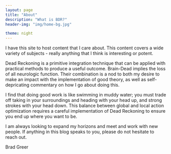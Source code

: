 ```yaml
---
layout: page
title: "About"
description: "What is BDR?"
header-img: "img/home-bg.jpg"

theme: night
---
```


I have this site to host content that I care about. This content covers a wide variety of subjects - really anything that I think is interesting or potent.

Dead Reckoning is a primitive integration technique that can be applied with practical methods to produce a useful outcome. Brain-Dead implies the loss of all neurologic function. Their combination is a nod to both my desire to make an impact with the implementation of good theory, as well as self-depricating commentary on how I go about doing this.

I find that doing good work is like swimming in muddy water; you must trade off taking in your surroundings and heading with your head up, and strong strokes with your head down. This balance between global and local action optimization requires a careful implementation of Dead Reckoning to ensure you end up where you want to be.

I am always looking to expand my horizons and meet and work with new people. If anything in this blog speaks to you, please do not hesitate to reach out.

Brad Greer